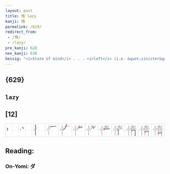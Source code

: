```yaml
---
layout: post
title: 惰 lazy
kanji: 惰
permalink: /629/
redirect_from:
 - /惰/
 - /lazy/
pre_kanji: 628
nex_kanji: 630
heisig: "<i>State of mind</i> . . . <i>left</i> (i.e. &quot;sinister&quot;) . . . <i>flesh</i>."
---
```


## {629}

## `lazy`

## [12]

<div class="stroke"><img src="../images/E683B0.png" /></div>

## Reading:

### On-Yomi: ダ
